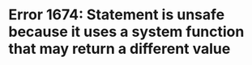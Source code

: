# Error 1674: Statement is unsafe because it uses a system function that may return a different value

